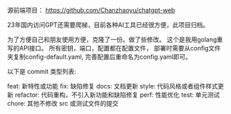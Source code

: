 源前端项目： https://github.com/Chanzhaoyu/chatgpt-web

23年国内访问GPT还需要爬梯，目前各种AI工具已经很方便，此项目归档。

为了方便自己和朋友使用方便，克隆了一份。做了些修改。
这个是我用golang重写的API接口。
所有密钥，端口，配置都在配置文件，
部署时需要从config文件夹复制config-default.yaml,
完善配置后重命名为config.yaml即可。



以下是 commit 类型列表:

feat: 新特性或功能
fix: 缺陷修复
docs: 文档更新
style: 代码风格或者组件样式更新
refactor: 代码重构，不引入新功能和缺陷修复
perf: 性能优化
test: 单元测试
chore: 其他不修改 src 或测试文件的提交
